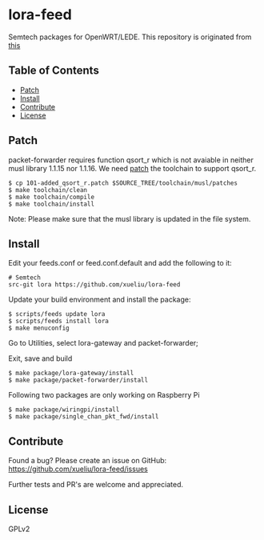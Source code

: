 # lora-feed
Semtech packages for OpenWRT/LEDE.
This repository is originated from [this](https://github.com/JiapengLi/OpenWrt-lora)

## Table of Contents

- [Patch](#patch)
- [Install](#install)
- [Contribute](#contribute)
- [License](#license)

## Patch
packet-forwarder requires function qsort_r which is not avaiable in neither musl library 1.1.15 nor 1.1.16.
We need [patch](https://github.com/xueliu/lora-feed/blob/master/101-added_qsort_r.patch) the toolchain to support qsort_r.

    $ cp 101-added_qsort_r.patch $SOURCE_TREE/toolchain/musl/patches
    $ make toolchain/clean
    $ make toolchain/compile
    $ make toolchain/install
Note: Please make sure that the musl library is updated in the file system.

## Install

Edit your feeds.conf or feed.conf.default and add the following to it:

    # Semtech
    src-git lora https://github.com/xueliu/lora-feed

Update your build environment and install the package:

    $ scripts/feeds update lora
    $ scripts/feeds install lora
    $ make menuconfig

Go to Utilities, select lora-gateway and packet-forwarder;

Exit, save and build

    $ make package/lora-gateway/install
    $ make package/packet-forwarder/install

Following two packages are only working on Raspberry Pi
 
    $ make package/wiringpi/install
    $ make package/single_chan_pkt_fwd/install

## Contribute

Found a bug? Please create an issue on GitHub:
    https://github.com/xueliu/lora-feed/issues

Further tests and PR's are welcome and appreciated.

## License

GPLv2
